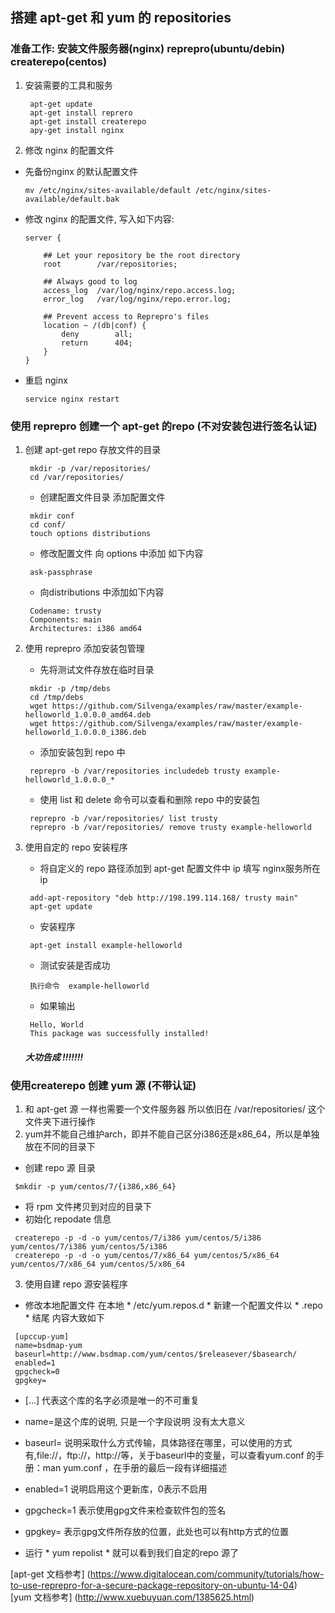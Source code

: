 ## 搭建 apt-get 和 yum 的 repositories
### 准备工作: 安装文件服务器(nginx) reprepro(ubuntu/debin) createrepo(centos)
 1. 安装需要的工具和服务 </br>
    ```
     apt-get update 
     apt-get install reprero
     apt-get install createrepo 
     apy-get install nginx
    ```
 2. 修改 nginx 的配置文件 </br>
  * 先备份nginx 的默认配置文件 </br>
    ```
    mv /etc/nginx/sites-available/default /etc/nginx/sites-available/default.bak
    ```
  * 修改 nginx 的配置文件, 写入如下内容: </br>
    ```
    server {

        ## Let your repository be the root directory
        root        /var/repositories;

        ## Always good to log
        access_log  /var/log/nginx/repo.access.log;
        error_log   /var/log/nginx/repo.error.log;

        ## Prevent access to Reprepro's files
        location ~ /(db|conf) {
            deny        all;
            return      404;
        }
    }
    ```
  * 重启 nginx  </br>
    ```
    service nginx restart
    ```
    
### 使用 reprepro 创建一个 apt-get 的repo (不对安装包进行签名认证)
1. 创建 apt-get repo 存放文件的目录 </br>
   ```
    mkdir -p /var/repositories/
    cd /var/repositories/
   ```
   * 创建配置文件目录 添加配置文件 </br> 
   ```
    mkdir conf
    cd conf/
    touch options distributions
   ```
   * 修改配置文件 向 options 中添加 如下内容 </br> 
   ```
    ask-passphrase
   ```
   * 向distributions 中添加如下内容 </br> 
   ```
    Codename: trusty
    Components: main
    Architectures: i386 amd64
   ```
2. 使用 reprepro 添加安装包管理 </br> 
   * 先将测试文件存放在临时目录 </br> 
   ```
    mkdir -p /tmp/debs
    cd /tmp/debs
    wget https://github.com/Silvenga/examples/raw/master/example-helloworld_1.0.0.0_amd64.deb
    wget https://github.com/Silvenga/examples/raw/master/example-helloworld_1.0.0.0_i386.deb
   ```
   * 添加安装包到 repo 中 </br> 
   ```
    reprepro -b /var/repositories includedeb trusty example-helloworld_1.0.0.0_*
   ```
   * 使用 list 和 delete 命令可以查看和删除 repo 中的安装包
   ```
    reprepro -b /var/repositories/ list trusty
    reprepro -b /var/repositories/ remove trusty example-helloworld
   ```
3. 使用自定的 repo 安装程序 </br> 
   * 将自定义的 repo 路径添加到 apt-get 配置文件中 ip 填写 nginx服务所在 ip </br> 
   ```
    add-apt-repository "deb http://198.199.114.168/ trusty main"
    apt-get update
   ```
   * 安装程序  </br> 
   ```
    apt-get install example-helloworld
   ```
    * 测试安装是否成功 </br> 
   ```
    执行命令  example-helloworld 
   ```
   * 如果输出 </br> 
   ```
    Hello, World
    This package was successfully installed!
   ```
   
   ##### 大功告成 !!!!!!!


### 使用createrepo 创建 yum 源 (不带认证)
1. 和 apt-get 源 一样也需要一个文件服务器 所以依旧在 /var/repositories/ 这个文件夹下进行操作
2. yum并不能自己维护arch，即并不能自己区分i386还是x86_64，所以是单独放在不同的目录下 
  * 创建 repo 源 目录
   ```
    $mkdir -p yum/centos/7/{i386,x86_64}
   ```
  * 将 rpm 文件拷贝到对应的目录下
  * 初始化 repodate 信息
   ```
    createrepo -p -d -o yum/centos/7/i386 yum/centos/5/i386 yum/centos/7/i386 yum/centos/5/i386
    createrepo -p -d -o yum/centos/7/x86_64 yum/centos/5/x86_64 yum/centos/7/x86_64 yum/centos/5/x86_64
   ```
3. 使用自建 repo 源安装程序 </br>
  * 修改本地配置文件 在本地 * /etc/yum.repos.d * 新建一个配置文件以 * .repo * 结尾 内容大致如下
   ```
    [upccup-yum]
    name=bsdmap-yum
    baseurl=http://www.bsdmap.com/yum/centos/$releasever/$basearch/
    enabled=1
    gpgcheck=0
    gpgkey=
   ```
  * [...] 代表这个库的名字必须是唯一的不可重复
  * name=是这个库的说明, 只是一个字段说明 没有太大意义
  * baseurl= 说明采取什么方式传输，具体路径在哪里，可以使用的方式有,file://，ftp://，http://等，关于baseurl中的变量，可以查看yum.conf 的手册：man yum.conf ，在手册的最后一段有详细描述
  * enabled=1 说明启用这个更新库，0表示不启用 
  * gpgcheck=1 表示使用gpg文件来检查软件包的签名
  * gpgkey= 表示gpg文件所存放的位置，此处也可以有http方式的位置
  
  * 运行 * yum repolist * 就可以看到我们自定的repo 源了

  [apt-get 文档参考] (https://www.digitalocean.com/community/tutorials/how-to-use-reprepro-for-a-secure-package-repository-on-ubuntu-14-04) </br>
  [yum 文档参考] (http://www.xuebuyuan.com/1385625.html)
  

